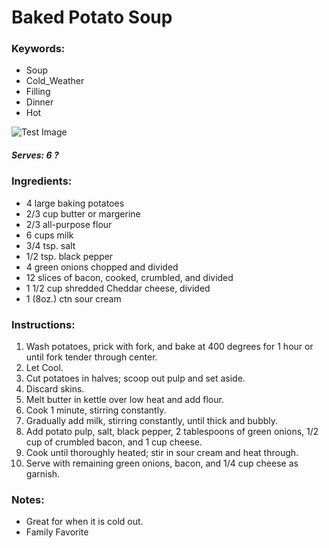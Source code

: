 # Baked Potato Soup

### Keywords:
- Soup
- Cold_Weather
- Filling
- Dinner
- Hot


![Test Image](https://iwashyoudry.com/wp-content/uploads/2016/09/Loaded-Baked-Potato-Soup-3-copy.jpg)

##### Serves: 6 ?

### Ingredients:
- 4 large baking potatoes
- 2/3 cup butter or margerine
- 2/3 all-purpose flour 
- 6 cups milk
- 3/4 tsp. salt
- 1/2 tsp. black pepper
- 4 green onions chopped and divided
- 12 slices of bacon, cooked, crumbled, and divided
- 1 1/2 cup shredded Cheddar cheese, divided
- 1 (8oz.) ctn sour cream



### Instructions:
1. Wash potatoes, prick with fork, and bake at 400 degrees for 1 hour or until fork tender through center. 
2. Let Cool.
3. Cut potatoes in halves; scoop out pulp and set aside. 
4. Discard skins.
5. Melt butter in kettle over low heat and add flour.
6. Cook 1 minute, stirring constantly.
7. Gradually add milk, stirring constantly, until thick and bubbly.
8. Add potato pulp, salt, black pepper, 2 tablespoons of green onions, 1/2 cup of crumbled bacon, and 1 cup cheese.
9. Cook until thoroughly heated; stir in sour cream and heat through.
10. Serve with remaining green onions, bacon, and 1/4 cup cheese as garnish.


### Notes:

- Great for when it is cold out.
- Family Favorite



